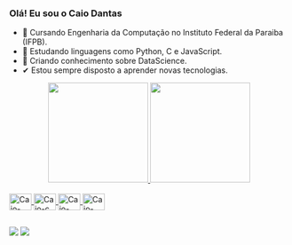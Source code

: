 ### Olá! Eu sou o Caio Dantas

- 🥇 Cursando Engenharia da Computação no Instituto Federal da Paraiba (IFPB).
- 🔎 Estudando linguagens como Python, C e JavaScript.
- 🌱 Criando conhecimento sobre DataScience.
- ✔ Estou sempre disposto a aprender novas tecnologias.

<div align="center">
  <a href="https://beacons.ai/caiodantass">
  <img height="180em" src="https://github-readme-stats.vercel.app/api?username=caiodantass&show_icons=true&theme=dracula&include_all_commits=true&count_private=true"/>
  <img height="180em" src="https://github-readme-stats.vercel.app/api/top-langs/?username=caiodantass&layout=compact&langs_count=7&theme=dracula"/>
</div>

<div style="display: inline_block"><br>
  <img align="center" alt="Caio-python" height="30" width="40" src="https://cdn.jsdelivr.net/gh/devicons/devicon/icons/python/python-original.svg">
  <img align="center" alt="Caio-c" height="30" width="40" src="https://cdn.jsdelivr.net/gh/devicons/devicon/icons/c/c-original.svg">
  <img align="center" alt="Caio-jupter" height="30" width="40" src="https://cdn.jsdelivr.net/gh/devicons/devicon/icons/jupyter/jupyter-original-wordmark.svg">
  <img align="center" alt="Caio-javascript" height="30" width="40" src="https://cdn.jsdelivr.net/gh/devicons/devicon/icons/javascript/javascript-plain.svg">
</div>
  
##
 
<div> 
  <a href = "caiomunizdantas@gmail.com"><img src="https://img.shields.io/badge/-Gmail-%23333?style=for-the-badge&logo=gmail&logoColor=white" target="_blank"></a>
  <a href="https://instagram.com/caio_livio" target="_blank"><img src="https://img.shields.io/badge/-Instagram-%23E4405F?style=for-the-badge&logo=instagram&logoColor=white" target="_blank"></a> 
 
 
</div>
